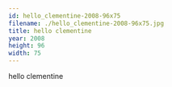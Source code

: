 ```yaml
---
id: hello_clementine-2008-96x75
filename: ./hello_clementine-2008-96x75.jpg
title: hello clementine
year: 2008
height: 96
width: 75
---
```


hello clementine